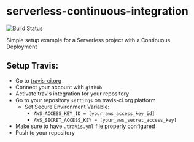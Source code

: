 # serverless-continuous-integration
[![Build Status](https://travis-ci.org/AlessioCoser/serverless-continuous-integration.svg?branch=master)](https://travis-ci.org/AlessioCoser/serverless-continuous-integration)

Simple setup example for a Serverless project with a Continuous Deployment

## Setup Travis:

- Go to [travis-ci.org](https://travis-ci.org/)
- Connect your account with `github`
- Activate travis integration for your repository
- Go to your repository `settings` on travis-ci.org platform
  - Set Secure Environment Variable:
     - `AWS_ACCESS_KEY_ID = [your_aws_access_key_id]`
     - `AWS_SECRET_ACCESS_KEY = [your_aws_secret_access_key]`
- Make sure to have `.travis.yml` file properly configured
- Push to your repository
